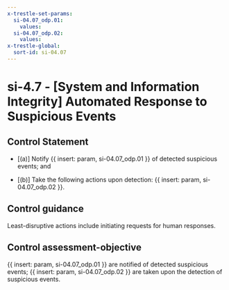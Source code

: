 ```yaml
---
x-trestle-set-params:
  si-04.07_odp.01:
    values:
  si-04.07_odp.02:
    values:
x-trestle-global:
  sort-id: si-04.07
---
```


# si-4.7 - \[System and Information Integrity\] Automated Response to Suspicious Events

## Control Statement

- \[(a)\] Notify {{ insert: param, si-04.07_odp.01 }} of detected suspicious events; and

- \[(b)\] Take the following actions upon detection: {{ insert: param, si-04.07_odp.02 }}.

## Control guidance

Least-disruptive actions include initiating requests for human responses.

## Control assessment-objective

{{ insert: param, si-04.07_odp.01 }} are notified of detected suspicious events;
{{ insert: param, si-04.07_odp.02 }} are taken upon the detection of suspicious events.
